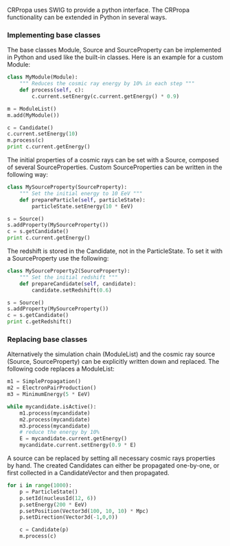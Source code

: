 CRPropa uses SWIG to provide a python interface. 
The CRPropa functionality can be extended in Python in several ways.

### Implementing base classes
The base classes Module, Source and SourceProperty can be implemented in Python and used like the built-in classes. Here is an example for a custom Module:
```python
class MyModule(Module):
    """ Reduces the cosmic ray energy by 10% in each step """
    def process(self, c):
        c.current.setEnergy(c.current.getEnergy() * 0.9)

m = ModuleList()
m.add(MyModule())

c = Candidate()
c.current.setEnergy(10)
m.process(c)
print c.current.getEnergy()
```

The initial properties of a cosmic rays can be set with a Source, composed of several SourceProperties.
Custom SourceProperties can be written in the following way:
```python
class MySourceProperty(SourceProperty):
    """ Set the initial energy to 10 EeV """
    def prepareParticle(self, particleState):
        particleState.setEnergy(10 * EeV)

s = Source()
s.addProperty(MySourceProperty())
c = s.getCandidate()
print c.current.getEnergy()
```

The redshift is stored in the Candidate, not in the ParticleState. To set it with a SourceProperty use the following:
```python
class MySourceProperty2(SourceProperty):
    """ Set the initial redshift """
    def prepareCandidate(self, candidate):
        candidate.setRedshift(0.6)

s = Source()
s.addProperty(MySourceProperty())
c = s.getCandidate()
print c.getRedshift()
```

### Replacing base classes
Alternatively the simulation chain (ModuleList) and the cosmic ray source (Source, SourceProperty) can be explicitly written down and replaced.
The following code replaces a ModuleList:
```python
m1 = SimplePropagation()
m2 = ElectronPairProduction()
m3 = MinimumEnergy(5 * EeV)

while mycandidate.isActive():
    m1.process(mycandidate)
    m2.process(mycandidate)
    m3.process(mycandidate)
    # reduce the energy by 10%
    E = mycandidate.current.getEnergy()
    mycandidate.current.setEnergy(0.9 * E)
```

A source can be replaced by setting all necessary cosmic rays properties by hand.
The created Candidates can either be propagated one-by-one, or first collected in a CandidateVector and then propagated.
```python
for i in range(1000):
    p = ParticleState()
    p.setId(nucleusId(12, 6))
    p.setEnergy(200 * EeV)
    p.setPosition(Vector3d(100, 10, 10) * Mpc)
    p.setDirection(Vector3d(-1,0,0))

    c = Candidate(p)
    m.process(c)
```



 


